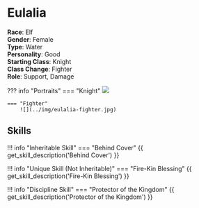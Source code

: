 # Eulalia

**Race**: Elf  
**Gender**: Female  
**Type**: Water  
**Personality**: Good  
**Starting Class**: Knight  
**Class Change**: Fighter  
**Role**: Support, Damage

??? info "Portraits"
    === "Knight"
        ![](../img/eulalia-knight.jpg)

    === "Fighter"
        ![](../img/eulalia-fighter.jpg)

## Skills

!!! info "Inheritable Skill"
    === "Behind Cover"
        {{ get_skill_description('Behind Cover') }}

!!! info "Unique Skill (Not Inheritable)"
    === "Fire-Kin Blessing"
        {{ get_skill_description('Fire-Kin Blessing') }}

!!! info "Discipline Skill"
    === "Protector of the Kingdom"
        {{ get_skill_description('Protector of the Kingdom') }}

